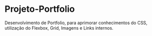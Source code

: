 # Projeto-Portfolio
Desenvolvimento de Portfolio, para aprimorar conhecimentos do CSS, utilização do Flexbox, Grid, Imagens e Links internos.
